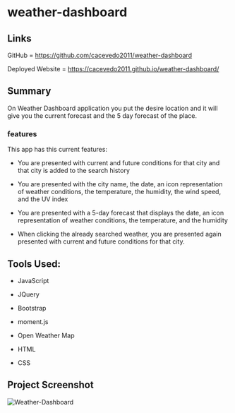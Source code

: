 # weather-dashboard

## Links

GitHub = https://github.com/cacevedo2011/weather-dashboard

Deployed Website = https://cacevedo2011.github.io/weather-dashboard/

## Summary

On Weather Dashboard application you put the desire location and it will give you the current forecast and the 5 day forecast of the place.

### features

This app has this current features:

* You are presented with current and future conditions for that city and that city is added to the search history

* You are presented with the city name, the date, an icon representation of weather conditions, the temperature, the humidity, the wind speed, and the UV index

* You are presented with a 5-day forecast that displays the date, an icon representation of weather conditions, the temperature, and the humidity

* When clicking the already searched weather, you are presented again presented with current and future conditions for that city. 

## Tools Used:

* JavaScript

* JQuery

* Bootstrap

* moment.js

* Open Weather Map

* HTML

* CSS

## Project Screenshot

   ![Weather-Dashboard](https://user-images.githubusercontent.com/18291317/93032368-474e4980-f5ff-11ea-904a-ffa7e72bbcdc.png)